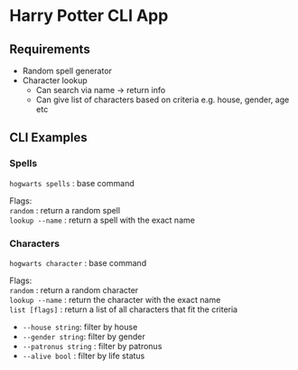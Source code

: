 # Harry Potter CLI App

## Requirements 
- Random spell generator
- Character lookup 
    - Can search via name -> return info 
    - Can give list of characters based on criteria e.g. house, gender, age etc


## CLI Examples 

### Spells
`hogwarts spells` : base command  

Flags:   
`random` : return a random spell   
`lookup --name` : return a spell with the exact name

### Characters 
`hogwarts character` : base command

Flags:  
`random` : return a random character   
`lookup --name` : return the character with the exact name  
`list [flags]` : return a list of all characters that fit the criteria 

- `--house string`: filter by house
- `--gender string`: filter by gender
- `--patronus string` : filter by patronus
- `--alive bool` : filter by life status
